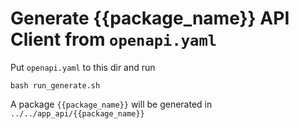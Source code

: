 # Generate {{package_name}} API Client from `openapi.yaml`

Put `openapi.yaml` to this dir and run

```shell
bash run_generate.sh
```

A package `{{package_name}}` will be generated in `../../app_api/{{package_name}}`
